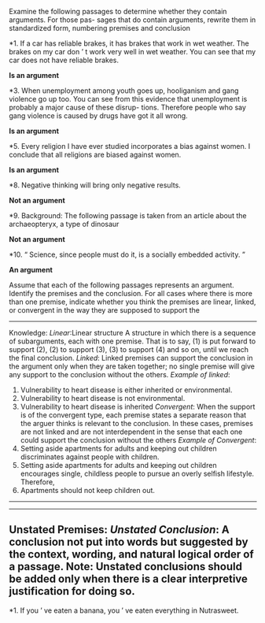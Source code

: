 Examine the following passages to determine whether they contain arguments. For those pas-
sages that do contain arguments, rewrite them in standardized form, numbering premises and
conclusion

*1. If a car has reliable brakes, it has brakes that work in wet weather. The brakes on my car
don ’ t work very well in wet weather. You can see that my car does not have reliable
brakes.

**Is an argument**

*3. When unemployment among youth goes up, hooliganism and gang violence go up too. You
can see from this evidence that unemployment is probably a major cause of these disrup-
tions. Therefore people who say gang violence is caused by drugs have got it all wrong.

**Is an argument**

*5. Every religion I have ever studied incorporates a bias against women. I conclude that all
religions are biased against women.

**Is an argument**

*8. Negative thinking will bring only negative results.

**Not an argument**

*9. Background: The following passage is taken from an article about the archaeopteryx, a
type of dinosaur

**Not an argument**

*10. “ Science, since people must do it, is a socially embedded activity. ” 

**An argument**

Assume that each of the following passages represents an argument. Identify the premises and
the conclusion. For all cases where there is more than one premise, indicate whether you think
the premises are linear, linked, or convergent in the way they are supposed to support the

---
Knowledge:
*Linear*:Linear structure A structure in which there is a sequence of subarguments, each with one premise. That is to say, (1) is put forward to support (2), (2) to support (3), (3) to support (4) and so on, until we reach the final conclusion.
*Linked*: Linked premises can support the conclusion in the argument only when they are taken together; no single premise will give any support to the conclusion without the others.
*Example of linked*:
1. Vulnerability to heart disease is either inherited or environmental.
2. Vulnerability to heart disease is not environmental.
2. Vulnerability to heart disease is inherited 
*Convergent*: When the support is of the convergent type, each premise states a separate reason that the arguer thinks is relevant
to the conclusion. In these cases, premises are not linked and are not interdependent in the sense that each one could support the conclusion without the others
*Example of Convergent*:
1. Setting aside apartments for adults and keeping out children discriminates against people with children.
2. Setting aside apartments for adults and keeping out children encourages single, childless people to pursue an overly selfish lifestyle.
Therefore,
3. Apartments should not keep children out.
---

---
Unstated Premises:
*Unstated Conclusion*: A conclusion not put into words but suggested by the context, wording, and natural logical order of a passage. Note: Unstated conclusions should be added only when there is a clear interpretive justification for doing so.
---

*1. If you ’ ve eaten a banana, you ’ ve eaten everything in Nutrasweet.

